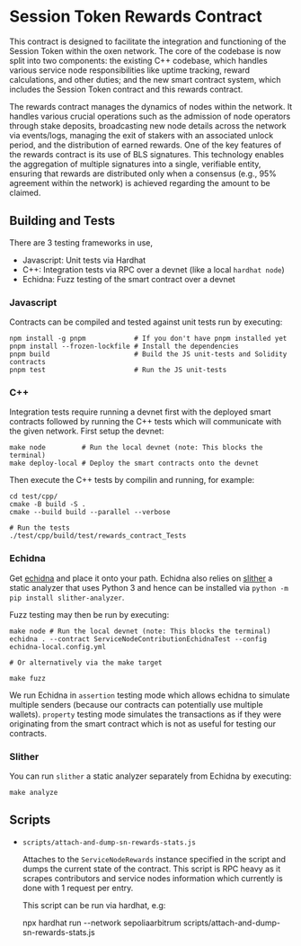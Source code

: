 # Session Token Rewards Contract

This contract is designed to facilitate the integration and functioning of the
Session Token within the oxen network. The core of the codebase is now split
into two components: the existing C++ codebase, which handles various service
node responsibilities like uptime tracking, reward calculations, and other
duties; and the new smart contract system, which includes the Session Token
contract and this rewards contract.

The rewards contract manages the dynamics of nodes within the network. It
handles various crucial operations such as the admission of node operators
through stake deposits, broadcasting new node details across the network via
events/logs, managing the exit of stakers with an associated unlock period, and
the distribution of earned rewards. One of the key features of the rewards
contract is its use of BLS signatures. This technology enables the aggregation
of multiple signatures into a single, verifiable entity, ensuring that rewards
are distributed only when a consensus (e.g., 95% agreement within the network)
is achieved regarding the amount to be claimed.

## Building and Tests

There are 3 testing frameworks in use,

  - Javascript: Unit tests via Hardhat
  - C++: Integration tests via RPC over a devnet (like a local `hardhat node`)
  - Echidna: Fuzz testing of the smart contract over a devnet

### Javascript

Contracts can be compiled and tested against unit tests run by executing:

```
npm install -g pnpm            # If you don't have pnpm installed yet
pnpm install --frozen-lockfile # Install the dependencies
pnpm build                     # Build the JS unit-tests and Solidity contracts
pnpm test                      # Run the JS unit-tests
```

### C++

Integration tests require running a devnet first with the deployed smart
contracts followed by running the C++ tests which will communicate with the
given network. First setup the devnet:

```
make node         # Run the local devnet (note: This blocks the terminal)
make deploy-local # Deploy the smart contracts onto the devnet
```

Then execute the C++ tests by compilin and running, for example:

```
cd test/cpp/
cmake -B build -S .
cmake --build build --parallel --verbose

# Run the tests
./test/cpp/build/test/rewards_contract_Tests
```

### Echidna

Get [echidna](https://github.com/crytic/echidna) and place it onto your path.
Echidna also relies on [slither](https://github.com/crytic/slither) a static
analyzer that uses Python 3 and hence can be installed via
`python -m pip install slither-analyzer`.

Fuzz testing may then be run by executing:

```
make node # Run the local devnet (note: This blocks the terminal)
echidna . --contract ServiceNodeContributionEchidnaTest --config echidna-local.config.yml

# Or alternatively via the make target

make fuzz
```

We run Echidna in `assertion` testing mode which allows echidna to simulate
multiple senders (because our contracts can potentially use multiple wallets).
`property` testing mode simulates the transactions as if they were originating
from the smart contract which is not as useful for testing our contracts.

### Slither

You can run `slither` a static analyzer separately from Echidna by executing:

```
make analyze
```

## Scripts

- `scripts/attach-and-dump-sn-rewards-stats.js`

  Attaches to the `ServiceNodeRewards` instance specified in the script and
  dumps the current state of the contract. This script is RPC heavy as it
  scrapes contributors and service nodes information which currently is done
  with 1 request per entry.

  This script can be run via hardhat, e.g:

    npx hardhat run --network sepoliaarbitrum scripts/attach-and-dump-sn-rewards-stats.js

